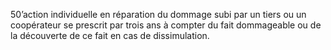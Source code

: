 50’action individuelle en réparation du dommage subi par un tiers ou un coopérateur se prescrit par trois ans à compter du fait dommageable ou de la découverte de ce fait en cas de dissimulation.